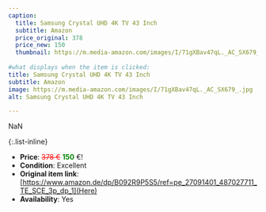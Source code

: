 ```yaml
---
caption:
  title: Samsung Crystal UHD 4K TV 43 Inch
  subtitle: Amazon
  price_original: 378
  price_new: 150
  thumbnail: https://m.media-amazon.com/images/I/71gXBav47qL._AC_SX679_.jpg
  
#what displays when the item is clicked:
title: Samsung Crystal UHD 4K TV 43 Inch
subtitle: Amazon
image: https://m.media-amazon.com/images/I/71gXBav47qL._AC_SX679_.jpg
alt: Samsung Crystal UHD 4K TV 43 Inch

---
```

NaN

{:.list-inline} 
- **Price**: <span style="color:red"><del>378 €</del></span> <span style="color:green">**150**</span> €!
- **Condition**: Excellent
- **Original item link**: [https://www.amazon.de/dp/B092R9P5S5/ref=pe_27091401_487027711_TE_SCE_3p_dp_1](Here)
- **Availability**: Yes
